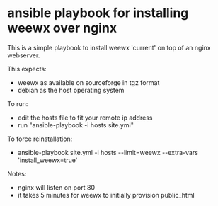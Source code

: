 # ansible playbook for installing weewx over nginx

This is a simple playbook to install weewx 'current'
on top of an nginx webserver.

This expects:
 - weewx as available on sourceforge in tgz format
 - debian as the host operating system

To run:
 - edit the hosts file to fit your remote ip address
 - run "ansible-playbook -i hosts site.yml"

To force reinstallation:
 - ansible-playbook site.yml -i hosts --limit=weewx --extra-vars 'install_weewx=true'

Notes:
 - nginx will listen on port 80
 - it takes 5 minutes for weewx to initially provision public_html

